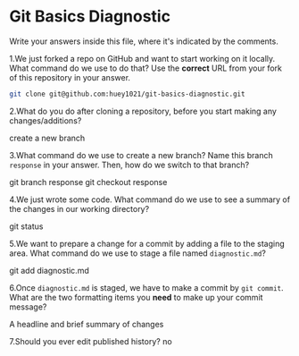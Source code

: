 # Git Basics Diagnostic

Write your answers inside this file, where it's indicated by the comments.

1.We just forked a repo on GitHub and want to start working on it locally.
What command do we use to do that? Use the **correct** URL from your fork of
this repository in your answer.

```sh
git clone git@github.com:huey1021/git-basics-diagnostic.git
```

2.What do you do after cloning a repository, before you start making any
changes/additions?

create a new branch

3.What command do we use to create a new branch? Name this branch `response`
    in your answer. Then, how do we switch to that branch?

git branch response
git checkout response

4.We just wrote some code. What command do we use to see a summary of the
    changes in our working directory?

git status


5.We want to prepare a change for a commit by adding a file to the staging
    area. What command do we use to stage a file named `diagnostic.md`?


git add diagnostic.md

6.Once `diagnostic.md` is staged, we have to make a commit by `git commit`.
What are the two formatting items you **need** to make up your commit message?

A headline and brief summary of changes

7.Should you ever edit published history?
no
